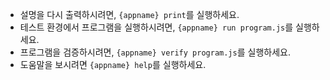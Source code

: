 - 설명을 다시 출력하시려면, `{appname} print`를 실행하세요.
 - 테스트 환경에서 프로그램을 실행하시려면, `{appname} run program.js`를 실행하세요.
 - 프로그램을 검증하시려면, `{appname} verify program.js`를 실행하세요.
 - 도움말을 보시려면 `{appname} help`를 실행하세요.
